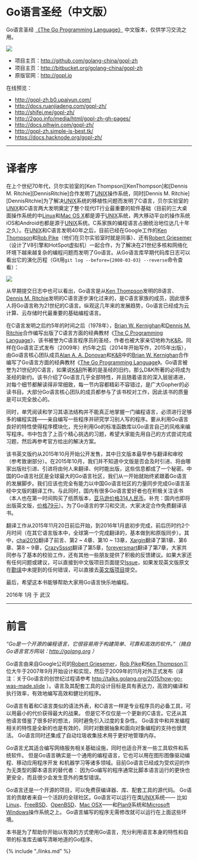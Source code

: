 # Go语言圣经（中文版）

Go语言圣经 [《The Go Programming Language》](http://gopl.io) 中文版本，仅供学习交流之用。

[![](cover_middle.jpg)](https://github.com/golang-china/gopl-zh)

- 项目主页：http://github.com/golang-china/gopl-zh
- 项目主页：http://bitbucket.org/golang-china/gopl-zh
- 原版官网：http://gopl.io


在线预览：

- http://gopl-zh.b0.upaiyun.com/
- http://docs.ruanjiadeng.com/gopl-zh/
- http://shifei.me/gopl-zh/
- http://2goo.info/media/html/gopl-zh-gh-pages/
- http://docs.plhwin.com/gopl-zh/
- http://gopl-zh.simple-is-best.tk/
- https://docs.hacknode.org/gopl-zh/


-------

# 译者序

在上个世纪70年代，贝尔实验室的[Ken Thompson][KenThompson]和[Dennis M. Ritchie][DennisRitchie]合作发明了[UNIX](http://doc.cat-v.org/unix/)操作系统，同时[Dennis M. Ritchie][DennisRitchie]为了解决[UNIX](http://doc.cat-v.org/unix/)系统的移植性问题而发明了C语言，贝尔实验室的[UNIX](http://doc.cat-v.org/unix/)和C语言两大发明奠定了整个现代IT行业最重要的软件基础（目前的三大桌面操作系统的中[Linux](http://www.linux.org/)和[Mac OS X](http://www.apple.com/cn/osx/)都是源于[UNIX]()系统，两大移动平台的操作系统iOS和Android也都是源于[UNIX](http://doc.cat-v.org/unix/)系统。C系家族的编程语言占据统治地位达几十年之久）。在[UNIX]()和C语言发明40年之后，目前已经在Google工作的[Ken Thompson](http://genius.cat-v.org/ken-thompson/)和[Rob Pike](http://genius.cat-v.org/rob-pike/)（他们在贝尔实验室时就是同事）、还有[Robert Griesemer](http://research.google.com/pubs/author96.html)（设计了V8引擎和HotSpot虚拟机）一起合作，为了解决在21世纪多核和网络化环境下越来越复杂的编程问题而发明了Go语言。从Go语言库早期代码库日志可以看出它的演化历程（Git用`git log --before={2008-03-03} --reverse`命令查看）：

![](./images/go-log04.png)

从早期提交日志中也可以看出，Go语言是从[Ken Thompson](http://genius.cat-v.org/ken-thompson/)发明的B语言、[Dennis M. Ritchie](http://genius.cat-v.org/dennis-ritchie/)发明的C语言逐步演化过来的，是C语言家族的成员，因此很多人将Go语言称为21世纪的C语言。纵观这几年来的发展趋势，Go语言已经成为云计算、云存储时代最重要的基础编程语言。

在C语言发明之后约5年的时间之后（1978年），[Brian W. Kernighan](http://www.cs.princeton.edu/~bwk/)和[Dennis M. Ritchie](http://genius.cat-v.org/dennis-ritchie/)合作编写出版了C语言方面的经典教材《[The C Programming Language](http://s3-us-west-2.amazonaws.com/belllabs-microsite-dritchie/cbook/index.html)》，该书被誉为C语言程序员的圣经，作者也被大家亲切地称为[K&R](https://en.wikipedia.org/wiki/K%26R)。同样在Go语言正式发布（2009年）约5年之后（2014年开始写作，2015年出版），由Go语言核心团队成员[Alan A. A. Donovan](https://github.com/adonovan)和[K&R](https://en.wikipedia.org/wiki/K%26R)中的[Brian W. Kernighan](http://www.cs.princeton.edu/~bwk/)合作编写了Go语言方面的经典教材《[The Go Programming Language](http://gopl.io)》。Go语言被誉为21世纪的C语言，如果说[K&R](https://en.wikipedia.org/wiki/K%26R)所著的是圣经的旧约，那么D&K所著的必将成为圣经的新约。该书介绍了Go语言几乎全部特性，并且随着语言的深入层层递进，对每个细节都解读得非常细致，每一节内容都精彩不容错过，是广大Gopher的必读书目。大部分Go语言核心团队的成员都参与了该书校对工作，因此该书的质量是可以完全放心的。

同时，单凭阅读和学习其语法结构并不能真正地掌握一门编程语言，必须进行足够多的编程实践——亲自编写一些程序并研究学习别人写的程序。要从利用Go语言良好的特性使得程序模块化，充分利用Go的标准函数库以Go语言自己的风格来编写程序。书中包含了上百个精心挑选的习题，希望大家能先用自己的方式尝试完成习题，然后再参考官方给出的解决方案。

该书英文版约从2015年10月开始公开发售，其中日文版本最早参与翻译和审校（参考致谢部分）。在2015年10月，我们并不知道中文版是否会及时引进、将由哪家出版社引进、引进将由何人来翻译、何时能出版，这些信息都成了一个秘密。中国的Go语言社区是全球最大的Go语言社区，我们从一开始就始终紧跟着Go语言的发展脚步。我们应该也完全有能力以中国Go语言社区的力量同步完成Go语言圣经中文版的翻译工作。与此同时，国内有很多Go语言爱好者也在积极关注该书（本人也在第一时间购买了纸质版本，[亚马逊价格314人民币](http://www.amazon.cn/The-Go-Programming-Language-Donovan-Alan-A-A/dp/0134190440/)。补充：国内也即将出版英文版，[价格79元](http://product.china-pub.com/4912464)）。为了Go语言的学习和交流，大家决定合作免费翻译该书。

翻译工作从2015年11月20日前后开始，到2016年1月底初步完成，前后历时约2个月时间（在其它语言版本中，全球第一个完成翻译的，基本做到和原版同步）。其中，[chai2010](https://github.com/chai2010)翻译了前言、第2 ~ 4章、第10 ~ 13章，[Xargin](https://github.com/cch123)翻译了第1章、第6章、第8 ~ 9章，[CrazySssst](https://github.com/CrazySssst)翻译了第5章，[foreversmart](https://github.com/foreversmart)翻译了第7章，大家共同参与了基本的校验工作，还有其他一些朋友提供了积极的反馈建议。如果大家还有任何问题或建议，可以直接到中文版项目页面提交[Issue](https://github.com/golang-china/gopl-zh/issues)，如果发现英文版原文在[勘误](http://www.gopl.io/errata.html)中未提到的任何错误，可以直接去[英文版项目](https://github.com/adonovan/gopl.io/)提交。

最后，希望这本书能够帮助大家用Go语言快乐地编程。

2016年 1月 于 武汉

-------

# 前言

*“Go是一个开源的编程语言，它很容易用于构建简单、可靠和高效的软件。”（摘自Go语言官方网站：http://golang.org ）*

Go语言由来自Google公司的[Robert Griesemer](http://research.google.com/pubs/author96.html)，[Rob Pike](http://genius.cat-v.org/rob-pike/)和[Ken Thompson](http://genius.cat-v.org/ken-thompson/)三位大牛于2007年9月开始设计和实现，然后于2009年的11月对外正式发布（译注：关于Go语言的创世纪过程请参考 http://talks.golang.org/2015/how-go-was-made.slide ）。语言及其配套工具的设计目标是具有表达力，高效的编译和执行效率，有效地编写高效和健壮的程序。

Go语言有着和C语言类似的语法外表，和C语言一样是专业程序员的必备工具，可以用最小的代价获得最大的战果。
但是它不仅仅是一个更新的C语言。它还从其他语言借鉴了很多好的想法，同时避免引入过度的复杂性。
Go语言中和并发编程相关的特性是全新的也是有效的，同时对数据抽象和面向对象编程的支持也很灵活。
Go语言同时还集成了自动垃圾收集技术用于更好地管理内存。

Go语言尤其适合编写网络服务相关基础设施，同时也适合开发一些工具软件和系统软件。
但是Go语言确实是一个通用的编程语言，它也可以用在图形图像驱动编程、移动应用程序开发
和机器学习等诸多领域。目前Go语言已经成为受欢迎的作为无类型的脚本语言的替代者：
因为Go编写的程序通常比脚本语言运行的更快也更安全，而且很少会发生意外的类型错误。

Go语言还是一个开源的项目，可以免费获编译器、库、配套工具的源代码。
Go语言的贡献者来自一个活跃的全球社区。Go语言可以运行在类[UNIX](http://doc.cat-v.org/unix/)系统——
比如[Linux](http://www.linux.org/)、[FreeBSD](https://www.freebsd.org/)、[OpenBSD](http://www.openbsd.org/)、[Mac OSX](http://www.apple.com/cn/osx/)——和[Plan9](http://plan9.bell-labs.com/plan9/)系统和[Microsoft Windows](https://www.microsoft.com/zh-cn/windows/)操作系统之上。
Go语言编写的程序无需修改就可以运行在上面这些环境。

本书是为了帮助你开始以有效的方式使用Go语言，充分利用语言本身的特性和自带的标准库去编写清晰地道的Go程序。

{% include "./links.md" %}

